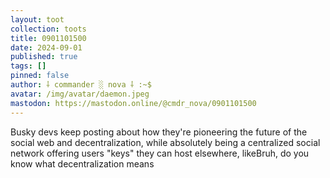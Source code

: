 ```yaml
---
layout: toot
collection: toots
title: 0901101500
date: 2024-09-01
published: true
tags: []
pinned: false
author: ⸸ commander ░ nova ⸸ :~$
avatar: /img/avatar/daemon.jpeg
mastodon: https://mastodon.online/@cmdr_nova/0901101500
---
```


Busky devs keep posting about how they're pioneering the future of the social web and decentralization, while absolutely being a centralized social network offering users "keys" they can host elsewhere, likeBruh, do you know what decentralization means
